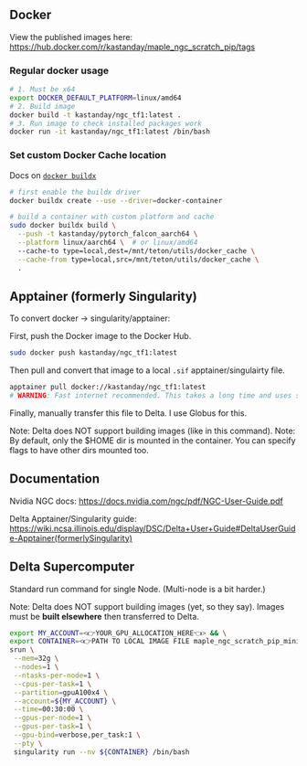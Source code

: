 ## Docker

View the published images here: https://hub.docker.com/r/kastanday/maple_ngc_scratch_pip/tags

### Regular docker usage
```bash
# 1. Must be x64
export DOCKER_DEFAULT_PLATFORM=linux/amd64
# 2. Build image
docker build -t kastanday/ngc_tf1:latest .
# 3. Run image to check installed packages work
docker run -it kastanday/ngc_tf1:latest /bin/bash
```


### Set custom Docker Cache location 
Docs on [`docker buildx`](https://docs.docker.com/build/cache/backends/local/)

```bash
# first enable the buildx driver
docker buildx create --use --driver=docker-container

# build a container with custom platform and cache
sudo docker buildx build \
  --push -t kastanday/pytorch_falcon_aarch64 \
  --platform linux/aarch64 \  # or linux/amd64
  --cache-to type=local,dest=/mnt/teton/utils/docker_cache \
  --cache-from type=local,src=/mnt/teton/utils/docker_cache \
  .
```

## Apptainer (formerly Singularity)

To convert docker -> singularity/apptainer: 

First, push the Docker image to the Docker Hub. 

```bash
sudo docker push kastanday/ngc_tf1:latest
```

Then pull and convert that image to a local `.sif` apptainer/singulairty file.

```bash
apptainer pull docker://kastanday/ngc_tf1:latest
# WARNING: Fast internet recommended. This takes a long time and uses significant disk space.
```

Finally, manually transfer this file to Delta. I use Globus for this.

 Note:  Delta does NOT support building images (like in this command).
 Note: By default, only the $HOME dir is mounted in the container. You can specify flags to have other dirs mounted too. 
 
 
## Documentation

Nvidia NGC docs: https://docs.nvidia.com/ngc/pdf/NGC-User-Guide.pdf 

Delta Apptainer/Singularity guide: https://wiki.ncsa.illinois.edu/display/DSC/Delta+User+Guide#DeltaUserGuide-Apptainer(formerlySingularity)

## Delta Supercomputer

Standard run command for single Node. (Multi-node is a bit harder.)

Note: Delta does NOT support building images (yet, so they say). Images must be **built elsewhere** then transferred to Delta.

```bash
export MY_ACCOUNT=<👉YOUR_GPU_ALLOCATION_HERE👈> && \
export CONTAINER=<👉PATH TO LOCAL IMAGE FILE maple_ngc_scratch_pip_mini.sif👈> && \
srun \
 --mem=32g \
 --nodes=1 \
 --ntasks-per-node=1 \
 --cpus-per-task=1 \
 --partition=gpuA100x4 \
 --account=${MY_ACCOUNT} \
 --time=00:30:00 \
 --gpus-per-node=1 \
 --gpus-per-task=1 \
 --gpu-bind=verbose,per_task:1 \
 --pty \
 singularity run --nv ${CONTAINER} /bin/bash
 ```
